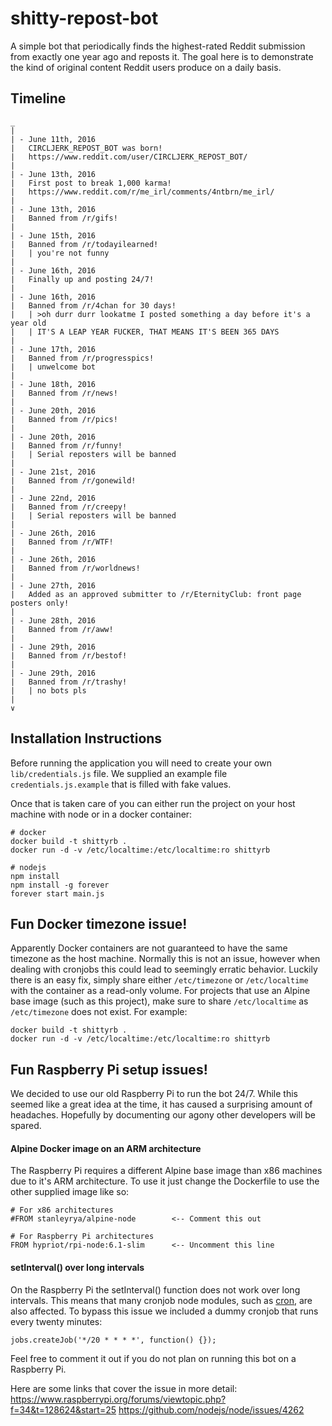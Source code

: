 # shitty-repost-bot
A simple bot that periodically finds the highest-rated Reddit submission from exactly one year ago and reposts it. The goal here is to demonstrate the kind of original content Reddit users produce on a daily basis.

## Timeline
```
_
|
| - June 11th, 2016
|   CIRCLJERK_REPOST_BOT was born!
|   https://www.reddit.com/user/CIRCLJERK_REPOST_BOT/
|
| - June 13th, 2016
|   First post to break 1,000 karma!
|   https://www.reddit.com/r/me_irl/comments/4ntbrn/me_irl/
|
| - June 13th, 2016
|   Banned from /r/gifs!
|
| - June 15th, 2016
|   Banned from /r/todayilearned!
|   | you're not funny
|
| - June 16th, 2016
|   Finally up and posting 24/7!
|
| - June 16th, 2016
|   Banned from /r/4chan for 30 days!
|   | >oh durr durr lookatme I posted something a day before it's a year old
|   | IT'S A LEAP YEAR FUCKER, THAT MEANS IT'S BEEN 365 DAYS
|
| - June 17th, 2016
|   Banned from /r/progresspics!
|   | unwelcome bot
|
| - June 18th, 2016
|   Banned from /r/news!
|
| - June 20th, 2016
|   Banned from /r/pics!
|
| - June 20th, 2016
|   Banned from /r/funny!
|   | Serial reposters will be banned
|
| - June 21st, 2016
|   Banned from /r/gonewild!
|
| - June 22nd, 2016
|   Banned from /r/creepy!
|   | Serial reposters will be banned
|
| - June 26th, 2016
|   Banned from /r/WTF!
|
| - June 26th, 2016
|   Banned from /r/worldnews!
|
| - June 27th, 2016
|   Added as an approved submitter to /r/EternityClub: front page posters only!
|
| - June 28th, 2016
|   Banned from /r/aww!
|
| - June 29th, 2016
|   Banned from /r/bestof!
|
| - June 29th, 2016
|   Banned from /r/trashy!
|   | no bots pls
|
∨
```

## Installation Instructions
Before running the application you will need to create your own `lib/credentials.js` file. We supplied an example file `credentials.js.example` that is filled with fake values.

Once that is taken care of you can either run the project on your host machine with node or in a docker container:
```
# docker
docker build -t shittyrb .
docker run -d -v /etc/localtime:/etc/localtime:ro shittyrb

# nodejs
npm install
npm install -g forever
forever start main.js
```

## Fun Docker timezone issue!
Apparently Docker containers are not guaranteed to have the same timezone as the host machine. Normally this is not an issue, however when dealing with cronjobs this could lead to seemingly erratic behavior. Luckily there is an easy fix, simply share either `/etc/timezone` or `/etc/localtime` with the container as a read-only volume. For projects that use an Alpine base image (such as this project), make sure to share `/etc/localtime` as `/etc/timezone` does not exist. For example:
```
docker build -t shittyrb .
docker run -d -v /etc/localtime:/etc/localtime:ro shittyrb
```

## Fun Raspberry Pi setup issues!
We decided to use our old Raspberry Pi to run the bot 24/7. While this seemed like a great idea at the time, it has caused a surprising amount of headaches. Hopefully by documenting our agony other developers will be spared.

#### Alpine Docker image on an ARM architecture
The Raspberry Pi requires a different Alpine base image than x86 machines due to it's ARM architecture. To use it just change the Dockerfile to use the other supplied image like so:
```
# For x86 architectures
#FROM stanleyrya/alpine-node        <-- Comment this out

# For Raspberry Pi architectures
FROM hypriot/rpi-node:6.1-slim      <-- Uncomment this line
```

#### setInterval() over long intervals
On the Raspberry Pi the setInterval() function does not work over long intervals. This means that many cronjob node modules, such as [cron](https://github.com/ncb000gt/node-cron), are also affected. To bypass this issue we included a dummy cronjob that runs every twenty minutes:
```
jobs.createJob('*/20 * * * *', function() {});
```
Feel free to comment it out if you do not plan on running this bot on a Raspberry Pi.

Here are some links that cover the issue in more detail:
https://www.raspberrypi.org/forums/viewtopic.php?f=34&t=128624&start=25
https://github.com/nodejs/node/issues/4262
